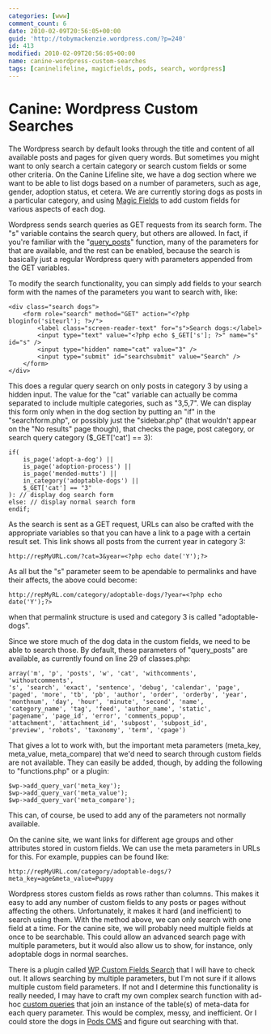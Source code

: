```yaml
---
categories: [www]
comment_count: 6
date: 2010-02-09T20:56:05+00:00
guid: 'http://tobymackenzie.wordpress.com/?p=240'
id: 413
modified: 2010-02-09T20:56:05+00:00
name: canine-wordpress-custom-searches
tags: [caninelifeline, magicfields, pods, search, wordpress]
---
```


Canine: Wordpress Custom Searches
=================================

The Wordpress search by default looks through the title and content of all available posts and pages for given query words.  But sometimes you might want to only search a certain category or search custom fields or some other criteria.  On the Canine Lifeline site, we have a dog section where we want to be able to list dogs based on a number of parameters, such as age, gender, adoption status, et cetera.  We are currently storing dogs as posts in a particular category, and using [Magic Fields](http://magicfields.org) to add custom fields for various aspects of each dog.

Wordpress sends search queries as GET requests from its search form.  The "s" variable contains the search query, but others are allowed.  In fact, if you're familiar with the "[query\_posts](http://codex.wordpress.org/Template_Tags/query_posts)" function, many of the parameters for that are available, and the rest can be enabled, because the search is basically just a regular Wordpress query with parameters appended from the GET variables.

<!--more-->

To modify the search functionality, you can simply add fields to your search form with the names of the parameters you want to search with, like:

```
<div class="search dogs">
	<form role="search" method="GET" action="<?php bloginfo('siteurl'); ?>/">
		<label class="screen-reader-text" for="s">Search dogs:</label>
		<input type="text" value="<?php echo $_GET['s']; ?>" name="s" id="s" />
		<input type="hidden" name="cat" value="3" />
		<input type="submit" id="searchsubmit" value="Search" />
	</form>
</div>
```

This does a regular query search on only posts in category 3 by using a hidden input.  The value for the "cat" variable can actually be comma separated to include multiple categories, such as "3,5,7".  We can display this form only when in the dog section by putting an "if" in the "searchform.php", or possibly just the "sidebar.php" (that wouldn't appear on the "No results" page though), that checks the page, post category, or search query category ($_GET['cat'] == 3):

```
if(
	is_page('adopt-a-dog') ||
	is_page('adoption-process') ||
	is_page('mended-mutts') ||
	in_category('adoptable-dogs') ||
	$_GET['cat'] == "3"
): // display dog search form
else: // display normal search form
endif;
```

As the search is sent as a GET request, URLs can also be crafted with the appropriate variables so that you can have a link to a page with a certain result set.  This link shows all posts from the current year in category 3:

```
http://repMyURL.com/?cat=3&year=<?php echo date('Y');?>
```

As all but the "s" parameter seem to be apendable to permalinks and have their affects, the above could become:

```
http://repMyRL.com/category/adoptable-dogs/?year=<?php echo date('Y');?>
```

when that permalink structure is used and category 3 is called "adoptable-dogs".

Since we store much of the dog data in the custom fields, we need to be able to search those.  By default, these parameters of "query_posts" are available, as currently found on line 29 of classes.php:

```
array('m', 'p', 'posts', 'w', 'cat', 'withcomments', 'withoutcomments',
's', 'search', 'exact', 'sentence', 'debug', 'calendar', 'page', 
'paged', 'more', 'tb', 'pb', 'author', 'order', 'orderby', 'year',
'monthnum', 'day', 'hour', 'minute', 'second', 'name', 
'category_name', 'tag', 'feed', 'author_name', 'static',
'pagename', 'page_id', 'error', 'comments_popup',
'attachment', 'attachment_id', 'subpost', 'subpost_id', 
'preview', 'robots', 'taxonomy', 'term', 'cpage')
```

That gives a lot to work with, but the important meta parameters (meta_key, meta_value, meta_compare) that we'd need to search through custom fields are not available.  They can easily be added, though, by adding the following to "functions.php" or a plugin:

```
$wp->add_query_var('meta_key');
$wp->add_query_var('meta_value');
$wp->add_query_var('meta_compare');
```

This can, of course, be used to add any of the parameters not normally available.

On the canine site, we want links for different age groups and other attributes stored in custom fields.  We can use the meta parameters in URLs for this.  For example, puppies can be found like:

```
http://repMyURL.com/category/adoptable-dogs/?meta_key=age&meta_value=Puppy
```

Wordpress stores custom fields as rows rather than columns.  This makes it easy to add any number of custom fields to any posts or pages without affecting the others.  Unfortunately, it makes it hard (and inefficient) to search using them.  With the method above, we can only search with one field at a time.  For the canine site, we will probably need multiple fields at once to be searchable.  This could allow an advanced search page with multiple parameters, but it would also allow us to show, for instance, only adoptable dogs in normal searches.

There is a plugin called [WP Custom Fields Search](http://wordpress.org/extend/plugins/wp-custom-fields-search/) that I will have to check out.  It allows searching by multiple parameters, but I'm not sure if it allows multiple custom field parameters.  If not and I determine this functionality is really needed, I may have to craft my own complex search function with ad-hoc [custom queries](https://tobymackenzie.com/blog/2009/11/18/stearns-wordpress-custom-queries/) that join an instance of the table(s) of meta-data for each query parameter.  This would be complex, messy, and inefficient.  Or I could store the dogs in [Pods CMS](http://pods.uproot.us/) and figure out searching with that.

